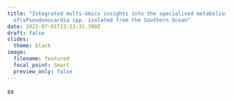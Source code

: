 ```yaml
---
title: "Integrated multi-omics insights into the specialised metabolism
  of\vPseudonocardia spp. isolated from the Southern Ocean"
date: 2022-07-01T23:53:31.700Z
draft: false
slides:
  theme: black
image:
  filename: featured
  focal_point: Smart
  preview_only: false
---
```

ss